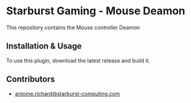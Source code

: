 # Starburst Gaming - Mouse Deamon

This repository contains the Mouse controller Deamon

## Installation & Usage

To use this plugin, download the latest release and build it.


## Contributors
 - antoine.richard@starburst-computing.com
